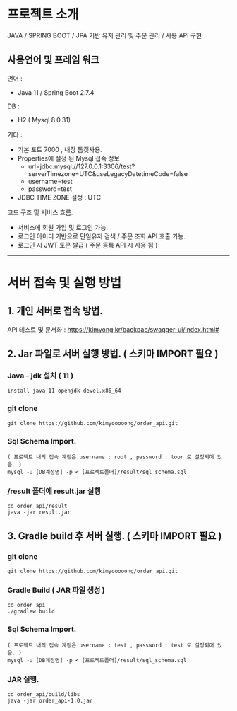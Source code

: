 # 프로젝트 소개

JAVA / SPRING BOOT / JPA 기반 유저 관리 및 주문 관리 / 사용 API 구현

## 사용언어 및 프레임 워크

언어 : 
* Java 11 / Spring Boot 2.7.4

DB : 
* H2 ( Mysql 8.0.31)

기타 :
- 기본 포트 7000 , 내장 톰캣사용.
- Properties에 설정 된 Mysql 접속 정보
  - url=jdbc:mysql://127.0.0.1:3306/test?serverTimezone=UTC&useLegacyDatetimeCode=false
  - username=test
  - password=test
- JDBC TIME ZONE 설정 : UTC

코드 구조 및 서비스 흐름.
 * 서비스에 회원 가입 및 로그인 가능.
 * 로그인 아이디 기반으로 단일유저 검색 / 주문 조회 API 호출 가능.
 * 로그인 시 JWT 토큰 발급 ( 주문 등록 API 시 사용 됨 )
 
---


# 서버 접속 및 실행 방법

## 1. 개인 서버로 접속 방법.

API 테스트 및 문서화 : https://kimyong.kr/backpac/swagger-ui/index.html#


## 2. Jar 파일로 서버 실행 방법. ( 스키마 IMPORT 필요 )

### Java - jdk 설치 ( 11 )
```
install java-11-openjdk-devel.x86_64
```

### git clone
```
git clone https://github.com/kimyooooong/order_api.git
```

### Sql Schema Import. 
```
( 프로젝트 내의 접속 계정은 username : root , password : toor 로 설정되어 있음. )
mysql -u [DB계정명] -p < [프로젝트폴더]/result/sql_schema.sql
```

### /result 폴더에 result.jar 실행
```
cd order_api/result
java -jar result.jar
```

## 3. Gradle build 후 서버 실행. ( 스키마 IMPORT 필요 )

### git clone
```
git clone https://github.com/kimyooooong/order_api.git
```

### Gradle Build ( JAR 파일 생성 )
```
cd order_api
./gradlew build
```

### Sql Schema Import. 
```
( 프로젝트 내의 접속 계정은 username : test , password : test 로 설정되어 있음. )
mysql -u [DB계정명] -p < [프로젝트폴더]/result/sql_schema.sql
```

### JAR 실행.
```
cd order_api/build/libs
java -jar order_api-1.0.jar
```

